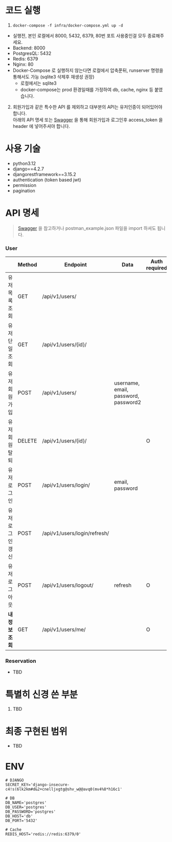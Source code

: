 # 코드 실행
1. `docker-compose -f infra/docker-compose.yml up -d`
- 실행전, 본인 로컬에서 8000, 5432, 6379, 80번 포트 사용중인걸 모두 종료해주세요.
- Backend: 8000
- PostgresQL: 5432
- Redis: 6379
- Nginx: 80
- Docker-Compose 로 실행하지 않는다면 로컬에서 압축푼뒤, runserver 명령을 통해서도 가능 (sqlite3 삭제후 재생성 권장)
  - 로컬에서는 sqlite3
  - docker-compose는 prod 환경일때를 가정하여 db, cache, nginx 등 붙였습니다.


2. 회원가입과 같은 특수한 API 를 제외하고 대부분의 API는 유저인증이 되어있어야 합니다.<br>아래의 API 명세 또는 [Swagger](http://localhost/swagger/) 을 통해 회원가입과 로그인후 access_token 을 header 에 넣어주셔야 합니다.


# 사용 기술
- python3.12
- django==4.2.7
- djangorestframework==3.15.2
- authentication (token based jwt)
- permission
- pagination

# API 명세

> [Swagger](http://localhost/swagger/) 을 참고하거나 postman_example.json 파일을 import 하셔도 됩니다.

### User

|                  | Method | Endpoint                     | Data                                 | Auth required |
| ---------------- | ------ | ---------------------------- | ------------------------------------ | ------------- |
| 유저 목록 조회   | GET    | /api/v1/users/               |                                      |               |
| 유저 단일 조회   | GET    | /api/v1/users/{id}/          |                                      |               |
| 유저 회원 가입   | POST   | /api/v1/users/               | username, email, password, password2 |               |
| 유저 회원 탈퇴   | DELETE | /api/v1/users/{id}/          |                                      | O             |
| 유저 로그인      | POST   | /api/v1/users/login/         | email, password                      |               |
| 유저 로그인 갱신 | POST   | /api/v1/users/login/refresh/ |                                      |               |
| 유저 로그아웃    | POST   | /api/v1/users/logout/        | refresh                              | O             |
| **내 정보 조회** | GET    | /api/v1/users/me/            |                                      | O             |



### Reservation
- TBD


# 특별히 신경 쓴 부분
1. TBD

# 최종 구현된 범위
- TBD


# ENV
```
# DJANGO
SECRET_KEY='django-insecure-c4!s(6lk2km#d&2+cnelljxgtg@shv_w@@avq0(mv4%8*h16c1'

# DB
DB_NAME='postgres'
DB_USER='postgres'
DB_PASSWORD='postgres'
DB_HOST='db'
DB_PORT='5432'

# Cache
REDIS_HOST='redis://redis:6379/0'
```

